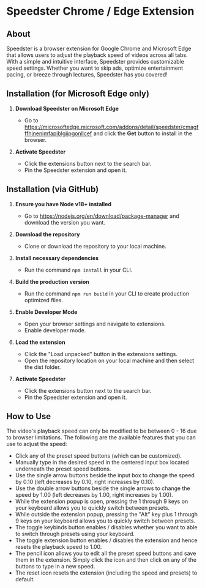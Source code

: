 # **Speedster Chrome / Edge Extension**

## About

Speedster is a browser extension for Google Chrome and Microsoft Edge that allows users to adjust the playback speed of videos across all
tabs. With a simple and intuitive interface, Speedster provides customizable speed settings. Whether you want to skip ads, optimize
entertainment pacing, or breeze through lectures, Speedster has you covered!

## Installation (for Microsoft Edge only)

1. **Download Speedster on Microsoft Edge**

    - Go to https://microsoftedge.microsoft.com/addons/detail/speedster/cmagfffhjnenimfapiblgiipgonllcef and click the **Get** button to install in the browser.

2. **Activate Speedster**
    - Click the extensions button next to the search bar.
    - Pin the Speedster extension and open it.

## Installation (via GitHub)

1. **Ensure you have Node v18+ installed**

    - Go to https://nodejs.org/en/download/package-manager and download the version you want.

2. **Download the repository**

    - Clone or download the repository to your local machine.

3. **Install necessary dependencies**

    - Run the command `npm install` in your CLI.

4. **Build the production version**

    - Run the command `npm run build` in your CLI to create production optimized files.

5. **Enable Developer Mode**

    - Open your browser settings and navigate to extensions.
    - Enable developer mode.

6. **Load the extension**

    - Click the "Load unpacked" button in the extensions settings.
    - Open the repository location on your local machine and then select the dist folder.

7. **Activate Speedster**
    - Click the extensions button next to the search bar.
    - Pin the Speedster extension and open it.

## How to Use

The video's playback speed can only be modified to be between 0 - 16 due to browser limitations.
The following are the available features that you can use to adjust the speed:

-   Click any of the preset speed buttons (which can be customized).
-   Manually type in the desired speed in the centered input box located underneath the preset speed buttons.
-   Use the single arrow buttons beside the input box to change the speed by 0.10 (left decreases by 0.10, right increases by 0.10).
-   Use the double arrow buttons beside the single arrows to change the speed by 1.00 (left decreases by 1.00, right increases by 1.00).
-   While the extension popup is open, pressing the 1 through 9 keys on your keyboard allows you to quickly switch between presets.
-   While outside the extension popup, pressing the "Alt" key plus 1 through 9 keys on your keyboard allows you to quickly switch between presets.
-   The toggle keybinds button enables / disables whether you want to able to switch through presets using your keyboard.
-   The toggle extension button enables / disables the extension and hence resets the playback speed to 1.00.
-   The pencil icon allows you to edit all the preset speed buttons and save them in the extension. Simply click the icon and then click on any of
    the buttons to type in a new speed.
-   The reset icon resets the extension (including the speed and presets) to default.
